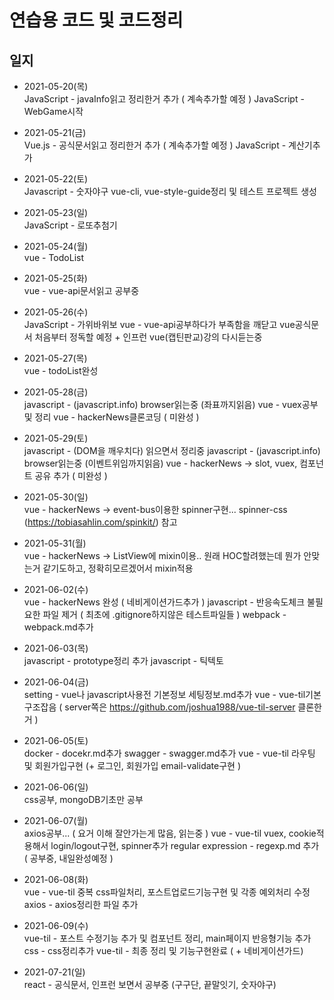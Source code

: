 # 연습용 코드 및 코드정리

## 일지
+ 2021-05-20(목)		
JavaScript - javaInfo읽고 정리한거 추가 ( 계속추가할 예정 )
JavaScript - WebGame시작

+ 2021-05-21(금)		
Vue.js - 공식문서읽고 정리한거 추가 ( 계속추가할 예정 )
JavaScript - 계산기추가

+ 2021-05-22(토)		
Javascript - 숫자야구
vue-cli, vue-style-guide정리 및 테스트 프로젝트 생성

+ 2021-05-23(일)		
JavaScript - 로또추첨기

+ 2021-05-24(월)    
vue - TodoList

+ 2021-05-25(화)    
vue - vue-api문서읽고 공부중

+ 2021-05-26(수)    
JavaScript - 가위바위보
vue - vue-api공부하다가 부족함을 깨닫고 vue공식문서 처음부터 정독할 예정 + 인프런 vue(캡틴판교)강의 다시듣는중

+ 2021-05-27(목)    
vue - todoList완성

+ 2021-05-28(금)    
javascript - (javascript.info) browser읽는중 (좌표까지읽음)
vue - vuex공부 및 정리
vue - hackerNews클론코딩 ( 미완성 )

+ 2021-05-29(토)    
javascript - (DOM을 깨우치다) 읽으면서 정리중
javascript - (javascript.info) browser읽는중 (이벤트위임까지읽음)
vue - hackerNews -> slot, vuex, 컴포넌트 공유 추가 ( 미완성 )

+ 2021-05-30(일)    
vue - hackerNews -> event-bus이용한 spinner구현... spinner-css (https://tobiasahlin.com/spinkit/) 참고

+ 2021-05-31(월)    
vue - hackerNews -> ListView에 mixin이용.. 원래 HOC할려했는데 뭔가 안맞는거 같기도하고, 정확히모르겠어서 mixin적용

+ 2021-06-02(수)    
vue - hackerNews 완성 ( 네비게이션가드추가 )
javascript - 반응속도체크
불필요한 파일 제거 ( 최초에 .gitignore하지않은 테스트파일들 )
webpack - webpack.md추가

+ 2021-06-03(목)    
javascript - prototype정리 추가
javascript - 틱텍토

+ 2021-06-04(금)    
setting - vue나 javascript사용전 기본정보 세팅정보.md추가
vue - vue-til기본구조잡음 ( server쪽은 https://github.com/joshua1988/vue-til-server 클론한거 )

+ 2021-06-05(토)    
docker - docekr.md추가
swagger - swagger.md추가
vue - vue-til 라우팅 및 회원가입구현 (+ 로그인, 회원가입 email-validate구현 )

+ 2021-06-06(일)    
css공부, mongoDB기초만 공부

+ 2021-06-07(월)    
axios공부... ( 요거 이해 잘안가는게 많음, 읽는중 )
vue - vue-til vuex, cookie적용해서 login/logout구현, spinner추가
regular expression - regexp.md 추가 ( 공부중, 내일완성예정 )

+ 2021-06-08(화)    
vue - vue-til 중복 css파일처리, 포스트업로드기능구현 및 각종 예외처리 수정
axios - axios정리한 파일 추가

+ 2021-06-09(수)    
vue-til - 포스트 수정기능 추가 및 컴포넌트 정리, main페이지 반응형기능 추가
css - css정리추가
vue-til - 최종 정리 및 기능구현완료 ( + 네비게이션가드)

+ 2021-07-21(일)    
react - 공식문서, 인프런 보면서 공부중 (구구단, 끝말잇기, 숫자야구)
